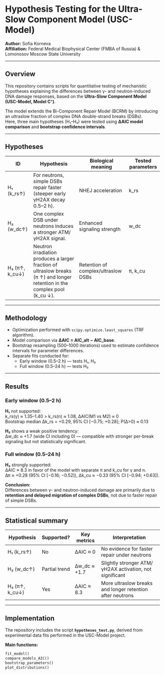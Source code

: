 # Hypothesis Testing for the Ultra-Slow Component Model (USC-Model)

**Author:** Sofia Korneva  
**Affiliation:** Federal Medical Biophysical Center (FMBA of Russia) & Lomonosov Moscow State University  

---

## Overview
This repository contains scripts for quantitative testing of mechanistic hypotheses explaining the differences between γ- and neutron-induced DNA damage responses, based on the **Ultra-Slow Component Model (USC-Model, Model C⁺)**.

The model extends the Bi-Component Repair Model (BCRM) by introducing an ultraslow fraction of complex DNA double-strand breaks (DSBs).  
Here, three main hypotheses (H₁–H₃) were tested using **ΔAIC model comparison** and **bootstrap confidence intervals**.

---

## Hypotheses

| ID | Hypothesis | Biological meaning | Tested parameters |
|----|-------------|-------------------|-------------------|
| H₁ (k_rs↑) | For neutrons, simple DSBs repair faster (steeper early γH2AX decay 0.5–2 h). | NHEJ acceleration | k_rs |
| H₂ (w_dc↑) | One complex DSB under neutrons induces a stronger ATM/γH2AX signal. | Enhanced signaling strength | w_dc |
| H₃ (π↑, k_cu↓) | Neutron irradiation produces a larger fraction of ultraslow breaks (π ↑) and longer retention in the complex pool (k_cu ↓). | Retention of complex/ultraslow DSBs | π, k_cu |

---

## Methodology

- Optimization performed with `scipy.optimize.least_squares` (TRF algorithm).  
- Model comparison via **ΔAIC = AIC_alt − AIC_base**.  
- Bootstrap resampling (500–1000 iterations) used to estimate confidence intervals for parameter differences.  
- Separate fits conducted for:
  - Early window (0.5–2 h) — tests H₁, H₂  
  - Full window (0.5–24 h) — tests H₃

---

## Results

### Early window (0.5–2 h)
**H₁** not supported:  
k_rs(γ) ≈ 1.35–1.40 > k_rs(n) ≈ 1.08, ΔAIC(M1 vs M2) ≈ 0  
Bootstrap median Δk_rs = +0.29, 95% CI [−0.75; +0.28]; P(Δ>0) ≈ 0.13  

**H₂** shows a weak positive tendency:  
Δw_dc ≈ +1.7 (wide CI including 0) — compatible with stronger per-break signaling but not statistically significant.  

### Full window (0.5–24 h)
**H₃** strongly supported:  
ΔAIC ≈ 8.3 in favor of the model with separate π and k_cu for γ and n.  
Δπ ≈ +0.28 (95% CI [−0.16; −0.52]), Δk_cu ≈ −0.33 (95% CI [−0.94; +0.63]).  

**Conclusion:**  
Differences between γ- and neutron-induced damage are primarily due to **retention and delayed migration of complex DSBs**, not due to faster repair of simple DSBs.

---

## Statistical summary

| Hypothesis | Supported? | Key metrics | Interpretation |
|-------------|-------------|--------------|----------------|
| H₁ (k_rs↑) | No | ΔAIC ≈ 0 | No evidence for faster repair under neutrons |
| H₂ (w_dc↑) | Partial trend | Δw_dc ≈ +1.7 | Slightly stronger ATM/γH2AX activation, not significant |
| H₃ (π↑, k_cu↓) | Yes | ΔAIC ≈ 8.3 | More ultraslow breaks and longer retention after neutrons |

---

## Implementation
The repository includes the script **`hypotheses_test.py`**, derived from experimental data fits performed in the USC-Model project.

**Main functions:**
```python
fit_model()
compare_models_AIC()
bootstrap_parameters()
plot_distributions()
